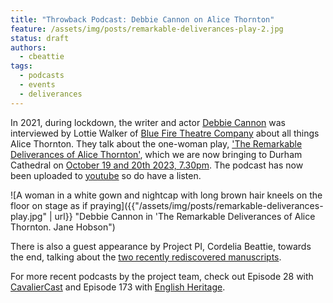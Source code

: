 ```yaml
---
title: "Throwback Podcast: Debbie Cannon on Alice Thornton"
feature: /assets/img/posts/remarkable-deliverances-play-2.jpg 
status: draft
authors:
  - cbeattie
tags:
  - podcasts
  - events
  - deliverances
---
```


In 2021, during lockdown, the writer and actor [Debbie Cannon](https://debbiecannon.org) was interviewed by Lottie Walker of [Blue Fire Theatre Company](https://www.bluefiretheatre.co.uk) about all things Alice Thornton. They talk about the one-woman play, ['The Remarkable Deliverances of Alice Thornton'](https://thornton.kdl.kcl.ac.uk/posts/news/2023-06-16-tickets-for-thornton-durham-play/), which we are now bringing to Durham Cathedral on [October 19 and 20th 2023, 7.30pm](https://durhamcathedral.ticketsolve.com/ticketbooth/shows/1173644589). The podcast has now been uploaded to [youtube](https://www.youtube.com/watch?v=BtSzOiDImPw) so do have a listen.

![A woman in a white gown and nightcap with long brown hair kneels on the floor on stage as if praying]({{"/assets/img/posts/remarkable-deliverances-play.jpg" | url}} "Debbie Cannon in 'The Remarkable Deliverances of Alice Thornton. Jane Hobson")

There is also a guest appearance by Project PI, Cordelia Beattie, towards the end, talking about the [two recently rediscovered manuscripts](https://thornton.kdl.kcl.ac.uk/posts/blog/2022-06-23-two-missing-thornton-manuscripts/).

For more recent podcasts by the project team, check out Episode 28 with [CavalierCast](https://historypodblast.com/a-z-history-podcasts/cavaliercast/) and Episode 173 with [English Heritage](https://soundcloud.com/englishheritage/episode-173-civil-war-and-childbirth-alice-thornton-and-middleham-castle).



